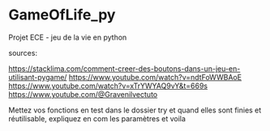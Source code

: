 # GameOfLife_py
Projet ECE - jeu de la vie en python

sources:

https://stacklima.com/comment-creer-des-boutons-dans-un-jeu-en-utilisant-pygame/
https://www.youtube.com/watch?v=ndtFoWWBAoE
https://www.youtube.com/watch?v=xTrYWYAQ9vY&t=669s
https://www.youtube.com/@Gravenilvectuto

Mettez vos fonctions en test dans le dossier try et quand elles sont finies et réutilisable, expliquez en com les paramètres et voila
